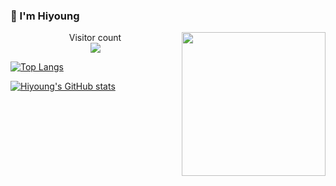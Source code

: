 ###  👋 I'm Hiyoung

<img align="right" src="https://user-images.githubusercontent.com/48678280/88862734-4903af80-d201-11ea-968b-9c939d88a37c.gif" width="230">


<p align="center"> 
  Visitor count<br>
  <img src="https://profile-counter.glitch.me/hiyoung123/count.svg" />
</p>

<p align="center">
  
[![Top Langs](https://github-readme-stats.vercel.app/api/top-langs/?username=hiyoung123&layout=compact)](https://github.com/hiyoung123/github-readme-stats)
  
[![Hiyoung's GitHub stats](https://github-readme-stats.vercel.app/api?username=hiyoung123&show_icons=true&hide=contribs)](https://github.com/hiyoung123/github-readme-stats)

</p>  
  
<!--
**hiyoung123/hiyoung123** is a ✨ _special_ ✨ repository because its `README.md` (this file) appears on your GitHub profile.

Here are some ideas to get you started:

- 🔭 I’m currently working on ...
- 🌱 I’m currently learning ...
- 👯 I’m looking to collaborate on ...
- 🤔 I’m looking for help with ...
- 💬 Ask me about ...
- 📫 How to reach me: ...
- 😄 Pronouns: ...
- ⚡ Fun fact: ...
-->
